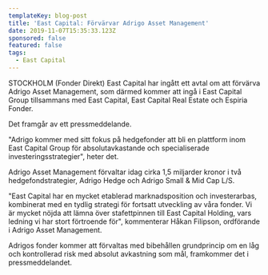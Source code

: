 ```yaml
---
templateKey: blog-post
title: 'East Capital: Förvärvar Adrigo Asset Management'
date: 2019-11-07T15:35:33.123Z
sponsored: false
featured: false
tags:
  - East Capital
---
```

STOCKHOLM (Fonder Direkt) East Capital har ingått ett avtal om att förvärva Adrigo Asset Management, som därmed kommer att ingå i East Capital Group tillsammans med East Capital, East Capital Real Estate och Espiria Fonder.



Det framgår av ett pressmeddelande.



"Adrigo kommer med sitt fokus på hedgefonder att bli en plattform inom East Capital Group för absolutavkastande och specialiserade investeringsstrategier", heter det.



Adrigo Asset Management förvaltar idag cirka 1,5 miljarder kronor i två hedgefondstrategier, Adrigo Hedge och Adrigo Small & Mid Cap L/S.



"East Capital har en mycket etablerad marknadsposition och investerarbas, kombinerat med en tydlig strategi för fortsatt utveckling av våra fonder. Vi är mycket nöjda att lämna över stafettpinnen till East Capital Holding, vars ledning vi har stort förtroende för", kommenterar Håkan Filipson, ordförande i Adrigo Asset Management.



Adrigos fonder kommer att förvaltas med bibehållen grundprincip om en låg och kontrollerad risk med absolut avkastning som mål, framkommer det i pressmeddelandet.
